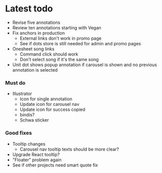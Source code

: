 # Latest todo
* Revise five annotations
* Review ten annotations starting with Vegan
* Fix anchors in production
    * External links don't work in promo page
    * See if dots store is still needed for admin and promo pages
* Onesheet song links
    * Command click should work
    * Don't select song if it's the same song
* Unit dot shows popup annotation if carousel is shown and no previous annotation is selected

### Must do
* Illustrator
    * Icon for single annotation
    * Update icon for carousel nav
    * Update icon for success copied
    * bindis?
    * Schwa sticker

### Good fixes
* Tooltip changes
    * Carousel nav tooltip texts should be more clear?
* Upgrade React tooltip?
* "Floater" problem again
* See if other projects need smart quote fix